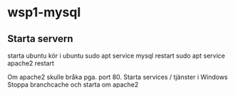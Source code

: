 # wsp1-mysql

## Starta servern

starta ubuntu
kör i ubuntu
  sudo apt service mysql restart
  sudo apt service apache2 restart

Om apache2 skulle bråka pga. port 80.
Starta services / tjänster i Windows
Stoppa branchcache och starta om apache2
